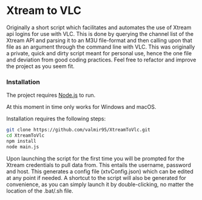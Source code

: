 # Xtream to VLC 

Originally a short script which facilitates and automates the use of Xtream api logins for use with VLC. 
This is done by querying the channel list of the Xtream API and parsing it to an M3U file-format and then calling upon that file as an argument through the command line with VLC. 
This was originally a private, quick and dirty script meant for personal use, hence the one file and deviation from good coding practices. Feel free to refactor and improve the project as you seem fit.

### Installation

The project requires [Node.js](https://nodejs.org/) to run.

At this moment in time only works for Windows and macOS.

Installation requires the following steps:
```sh
git clone https://github.com/valmir95/XtreamToVlc.git
cd XtreamToVlc
npm install
node main.js
```
Upon launching the script for the first time you will be prompted for the Xtream credentials to pull data from. This entails the username, password and host. This generates a config file (xtvConfig.json) which can be edited at any point if needed. A shortcut to the script will also be generated for convenience, as you can simply launch it by double-clicking, no matter the location of the .bat/.sh file.

